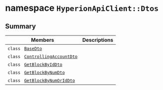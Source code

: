 # namespace `HyperionApiClient::Dtos` 

## Summary

 Members                                | Descriptions                                
----------------------------------------|---------------------------------------------
`class ` [`BaseDto`](HyperionApiClient--Dtos--BaseDto.md) | 
`class ` [`ControllingAccountDto`](HyperionApiClient--Dtos--ControllingAccountDto.md) | 
`class ` [`GetBlockByIdDto`](HyperionApiClient--Dtos--GetBlockByIdDto.md) | 
`class ` [`GetBlockByNumDto`](HyperionApiClient--Dtos--GetBlockByNumDto.md) | 
`class ` [`GetBlockByNumOrIdDto`](HyperionApiClient--Dtos--GetBlockByNumOrIdDto.md) | 

